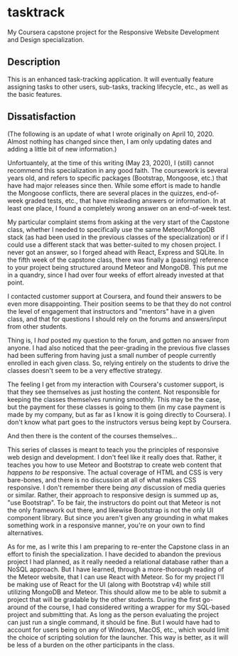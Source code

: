 # tasktrack

My Coursera capstone project for the Responsive Website Development and Design
specialization.

## Description

This is an enhanced task-tracking application. It will eventually feature
assigning tasks to other users, sub-tasks, tracking lifecycle, etc., as well
as the basic features.

## Dissatisfaction

(The following is an update of what I wrote originally on April 10, 2020.
Almost nothing has changed since then, I am only updating dates and adding a
little bit of new information.)

Unfortuantely, at the time of this writing (May 23, 2020), I (still) cannot
recommend this specialization in any good faith. The coursework is several
years old, and refers to specific packages (Bootstrap, Mongoose, etc.) that
have had major releases since then. While some effort is made to handle the
Mongoose conflicts, there are several places in the quizzes, end-of-week
graded tests, etc., that have misleading answers or information. In at least
one place, I found a completely wrong answer on an end-of-week test.

My particular complaint stems from asking at the very start of the Capstone
class, whether I needed to specifically use the same Meteor/MongoDB stack
(as had been used in the previous classes of the specialization) or if I could
use a different stack that was better-suited to my chosen project. I never got
an answer, so I forged ahead with React, Express and SQLite. In the fifth week
of the capstone class, there was finally a (passing) reference to your project
being structured around Meteor and MongoDB. This put me in a quandry, since I
had over four weeks of effort already invested at that point.

I contacted customer support at Coursera, and found their answers to be even
more disappointing. Their position seems to be that they do not control the
level of engagement that instructors and "mentors" have in a given class, and
that for questions I should rely on the forums and answers/input from other
students.

Thing is, I _had_ posted my question to the forum, and gotten no answer from
anyone. I had also noticed that the peer-grading in the previous five classes
had been suffering from having just a small number of people currently enrolled
in each given class. So, relying entirely on the students to drive the classes
doesn't seem to be a very effective strategy.

The feeling I get from my interaction with Coursera's customer support, is that
they see themselves as just hosting the content. Not responsible for keeping
the classes themselves running smoothly. This may be the case, but the payment
for these classes is going to them (in my case payment is made by my company,
but as far as I know it is going directly to Coursera). I don't know what part
goes to the instructors versus being kept by Coursera.

And then there is the content of the courses themselves...

This series of classes is meant to teach you the principles of responsive web
design and development. I don't feel like it really does that. Rather, it
teaches you how to use Meteor and Bootstrap to create web content that
_happens to be_ responsive. The actual coverage of HTML and CSS is very
bare-bones, and there is no discussion at all of what makes CSS responsive.
I don't remember there being _any_ discussion of media queries or similar.
Rather, their approach to responsive design is summed up as, "use Bootstrap".
To be fair, the instructors do point out that Meteor is not the only framework
out there, and likewise Bootstrap is not the only UI component library. But
since you aren't given any grounding in what makes something work in a
responsive manner, you're on your own to find alternatives.

As for me, as I write this I am preparing to re-enter the Capstone class in an
effort to finish the specialization. I have decided to abandon the previous
project I had planned, as it really needed a relational database rather than a
NoSQL approach. But I have learned, through a more-thorough reading of the
Meteor website, that I can use React with Meteor. So for my project I'll be
making use of React for the UI (along with Bootstrap v4) while still utilizing
MongoDB and Meteor. This should allow me to be able to submit a project that
will be gradable by the other students. During the first go-around of the
course, I had considered writing a wrapper for my SQL-based project and
submitting that. As long as the person evaluating the project can just run a
single command, it should be fine. But I would have had to account for users
being on any of Windows, MacOS, etc., which would limit the choice of
scripting solution for the launcher. This way is better, as it will be less of
a burden on the other participants in the class.
